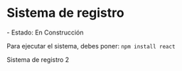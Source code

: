 <h1>Sistema de registro</h1>
- Estado: En Construcción

Para ejecutar el sistema, debes poner:
```npm install react```

Sistema de registro 2
